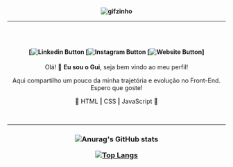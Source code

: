 <h4 align="center">

![gifzinho](https://i.imgur.com/L7qaBQn.gif)

<hr>

<br>
<br>

[![Linkedin Button](https://img.shields.io/badge/-Linkedin-blue?style=for-the-badge&logo=Linkedin&logoColor=white&link=https://www.instagram.com/guielzito/)
[![Instagram Button](https://img.shields.io/badge/-Instagram-red?style=for-the-badge&logo=Instagram&logoColor=white&link=https://www.instagram.com/guielzito/)
[![Website Button](https://img.shields.io/badge/-MyWebsite-orange?style=for-the-badge&logo=&logoColor=white&link=https://www.instagram.com/guielzito/)]
</h4>

<p align="center">Olá! 👋 <strong>Eu sou o Gui</strong>, seja bem vindo ao meu perfil!</p>

<p align="center">Aqui compartilho um pouco da minha trajetória e evolução no Front-End. Espero que goste!</p>

<p align="center">📌 HTML <strong>|</strong> CSS <strong>|</strong> JavaScript 📌</p>

<br>
<hr>

<h3 align="center">

![Anurag's GitHub stats](https://github-readme-stats.vercel.app/api?username=guilhermedunguel&show_icons=true&theme=tokyonight)

[![Top Langs](https://github-readme-stats.vercel.app/api/top-langs/?username=guilhermedunguel&layout=compact&theme=tokyonight)](https://github.com/guilhermedunguel/github-readme-stats)
